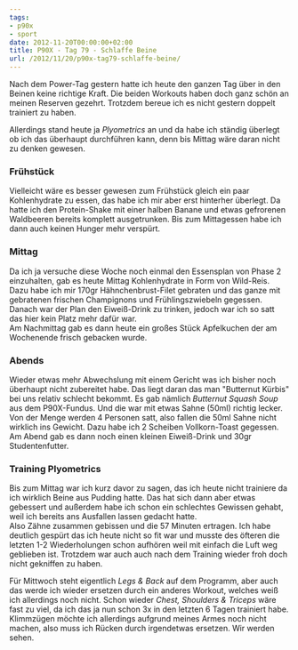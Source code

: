 ```yaml
---
tags:
- p90x
- sport
date: 2012-11-20T00:00:00+02:00
title: P90X - Tag 79 - Schlaffe Beine
url: /2012/11/20/p90x-tag79-schlaffe-beine/
---
```


Nach dem Power-Tag gestern hatte ich heute den ganzen Tag über in den Beinen keine richtige Kraft. Die beiden Workouts haben doch ganz schön an meinen Reserven gezehrt. Trotzdem bereue ich es nicht gestern doppelt trainiert zu haben.

Allerdings stand heute ja _Plyometrics_ an und da habe ich ständig überlegt ob ich das überhaupt durchführen kann, denn bis Mittag wäre daran nicht zu denken gewesen.

### Frühstück
Vielleicht wäre es besser gewesen zum Frühstück gleich ein paar Kohlenhydrate zu essen, das habe ich mir aber erst hinterher überlegt. Da hatte ich den Protein-Shake mit einer halben Banane und etwas gefrorenen Waldbeeren bereits komplett ausgetrunken. Bis zum Mittagessen habe ich dann auch keinen Hunger mehr verspürt.

### Mittag
Da ich ja versuche diese Woche noch einmal den Essensplan von Phase 2 einzuhalten, gab es heute Mittag Kohlenhydrate in Form von Wild-Reis. Dazu habe ich mir 170gr Hähnchenbrust-Filet gebraten und das ganze mit gebratenen frischen Champignons und Frühlingszwiebeln gegessen.  
Danach war der Plan den Eiweiß-Drink zu trinken, jedoch war ich so satt das hier kein Platz mehr dafür war.  
Am Nachmittag gab es dann heute ein großes Stück Apfelkuchen der am Wochenende frisch gebacken wurde.

### Abends
Wieder etwas mehr Abwechslung mit einem Gericht was ich bisher noch überhaupt nicht zubereitet habe. Das liegt daran das man "Butternut Kürbis" bei uns relativ schlecht bekommt. Es gab nämlich _Butternut Squash Soup_ aus dem P90X-Fundus. Und die war mit etwas Sahne (50ml) richtig lecker. Von der Menge werden 4 Personen satt, also fallen die 50ml Sahne nicht wirklich ins Gewicht. Dazu habe ich 2 Scheiben Vollkorn-Toast gegessen.  
Am Abend gab es dann noch einen kleinen Eiweiß-Drink und 30gr Studentenfutter.

### Training Plyometrics
Bis zum Mittag war ich kurz davor zu sagen, das ich heute nicht trainiere da ich wirklich Beine aus Pudding hatte. Das hat sich dann aber etwas gebessert und außerdem habe ich schon ein schlechtes Gewissen gehabt, weil ich bereits ans Ausfallen lassen gedacht hatte.  
Also Zähne zusammen gebissen und die 57 Minuten ertragen. Ich habe deutlich gespürt das ich heute nicht so fit war und musste des öfteren die letzten 1-2 Wiederholungen schon aufhören weil mit einfach die Luft weg geblieben ist. Trotzdem war auch auch nach dem Training wieder froh doch nicht gekniffen zu haben.

Für Mittwoch steht eigentlich _Legs & Back_ auf dem Programm, aber auch das werde ich wieder ersetzen durch ein anderes Workout, welches weiß ich allerdings noch nicht. Schon wieder _Chest, Shoulders & Triceps_ wäre fast zu viel, da ich das ja nun schon 3x in den letzten 6 Tagen trainiert habe. Klimmzügen möchte ich allerdings aufgrund meines Armes noch nicht machen, also muss ich Rücken durch irgendetwas ersetzen. Wir werden sehen.
